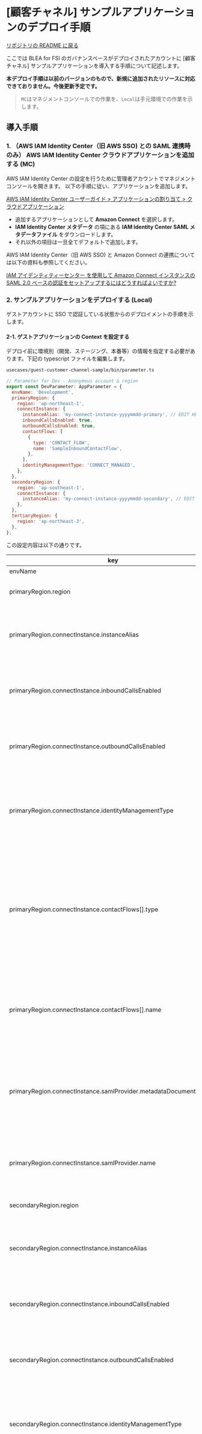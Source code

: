 # [顧客チャネル] サンプルアプリケーションのデプロイ手順

[リポジトリの README に戻る](../../README.md)

ここでは BLEA for FSI のガバナンスベースがデプロイされたアカウントに [顧客チャネル] サンプルアプリケーションを導入する手順について記述します。

**本デプロイ手順は以前のバージョンのもので、新規に追加されたリソースに対応できておりません。今後更新予定です。**

> `MC`はマネジメントコンソールでの作業を、`Local`は手元環境での作業を示します。

## 導入手順

### 1. （AWS IAM Identity Center（旧 AWS SSO) との SAML 連携時のみ） AWS IAM Identity Center クラウドアプリケーションを追加する (MC)

AWS IAM Identity Center の設定を行うために管理者アカウントでマネジメントコンソールを開きます。
以下の手順に従い、アプリケーションを追加します。

[AWS IAM Identity Center ユーザーガイド > アプリケーションの割り当て > クラウドアプリケーション](https://docs.aws.amazon.com/ja_jp/singlesignon/latest/userguide/saasapps.html#saasapps-addconfigapp)

- 追加するアプリケーションとして **Amazon Connect** を選択します。
- **IAM Identity Center メタデータ** の項にある **IAM Identity Center SAML メタデータファイル** をダウンロードします。
- それ以外の項目は一旦全てデフォルトで追加します。

AWS IAM Identity Center（旧 AWS SSO) と Amazon Connect の連携については以下の資料も参照してください。

[IAM アイデンティティーセンター を使用して Amazon Connect インスタンスの SAML 2.0 ベースの認証をセットアップするにはどうすればよいですか?](https://aws.amazon.com/jp/premiumsupport/knowledge-center/connect-saml-2-authentication-aws-sso/)

### 2. サンプルアプリケーションをデプロイする (Local)

ゲストアカウントに SSO で認証している状態からのデプロイメントの手順を示します。

#### 2-1. ゲストアプリケーションの Context を設定する

デプロイ前に環境別（開発、ステージング、本番等）の情報を指定する必要があります。下記の typescript ファイルを編集します。

```sh
usecases/guest-customer-channel-sample/bin/parameter.ts
```

```js
// Parameter for Dev - Anonymous account & region
export const DevParameter: AppParameter = {
  envName: 'Development',
  primaryRegion: {
    region: 'ap-northeast-1',
    connectInstance: {
      instanceAlias: 'my-connect-instance-yyyymmdd-primary', // EDIT HERE: instance alias must be unique, up to 45 characters
      inboundCallsEnabled: true,
      outboundCallsEnabled: true,
      contactFlows: [
        {
          type: 'CONTACT_FLOW',
          name: 'SampleInboundContactFlow',
        },
      ],
      identityManagementType: 'CONNECT_MANAGED',
    },
  },
  secondaryRegion: {
    region: 'ap-southeast-1',
    connectInstance: {
      instanceAlias: 'my-connect-instance-yyyymmdd-secondary', // EDIT HERE: instance alias must be unique, up to 45 characters
    },
  },
  tertiaryRegion: {
    region: 'ap-northeast-3',
  },
};
```

この設定内容は以下の通りです。

| key                                                               | value                                                                                                                                                                                                                                                                                    |
| ----------------------------------------------------------------- | ---------------------------------------------------------------------------------------------------------------------------------------------------------------------------------------------------------------------------------------------------------------------------------------- |
| envName                                                           | 環境名                                                                                                                                                                                                                                                                                   |
| primaryRegion.region                                              | プライマリリージョン用スタックをデプロイするリージョン                                                                                                                                                                                                                                   |
| primaryRegion.connectInstance.instanceAlias                       | プライマリリージョン用スタックの Amazon Connect インスタンス名(4 文字以上、45 文字以内でユニークな名前を指定する)                                                                                                                                                                        |
| primaryRegion.connectInstance.inboundCallsEnabled                 | プライマリリージョン用スタックの Amazon Connect インスタンスでインバウンド通話を許可するフラグ (`true` または `false`)                                                                                                                                                                   |
| primaryRegion.connectInstance.outboundCallsEnabled                | プライマリリージョン用スタックの Amazon Connect インスタンスでアウトバウンド通話を許可するフラグ (`true` または `false`)                                                                                                                                                                 |
| primaryRegion.connectInstance.identityManagementType              | プライマリリージョン用スタックの Amazon Connect インスタンスにおける ID 管理方式の指定 (`"CONNECT_MANAGED"`, `"SAML"`, `"EXISTING_DIRECTORY"` のいずれか)                                                                                                                                |
| primaryRegion.connectInstance.contactFlows[].type                 | プライマリリージョン用スタックの Amazon Connect インスタンスに追加するコンタクトフローの種別 (`"CONTACT_FLOW"`, `"CUSTOMER_QUEUE"`, `"CUSTOMER_HOLD"`, `"CUSTOMER_WHISPER"`, `"AGENT_HOLD"`, `"AGENT_WHISPER"`, `"OUTBOUND_WHISPER"`, `"AGENT_TRANSFER"`, `"QUEUE_TRANSFER"` のいずれか) |
| primaryRegion.connectInstance.contactFlows[].name                 | プライマリリージョン用スタックの Amazon Connect インスタンスに追加するコンタクトフローの名前 <br> `asset/`にある JSON ファイルがリソースとして使われます。                                                                                                                               |
| primaryRegion.connectInstance.samlProvider.metadataDocumentPath   | (`identityManagementType` が `"SAML"` の場合) プライマリリージョン用スタックの Amazon Connect インスタンスが使用する SAML 連携時のメタデータのパス （`/usecases/guest-customer-channel-sample` からの相対パス）                                                                          |
| primaryRegion.connectInstance.samlProvider.name                   | (`identityManagementType` が `"SAML"` の場合) プライマリリージョン用スタックの Amazon Connect インスタンスの SAML Provider の名前                                                                                                                                                        |
| secondaryRegion.region                                            | セカンダリリージョン用スタックをデプロイするリージョン                                                                                                                                                                                                                                   |
| secondaryRegion.connectInstance.instanceAlias                     | セカンダリリージョン用スタックの Amazon Connect インスタンス名(4 文字以上、45 文字以内でユニークな名前を指定する)                                                                                                                                                                        |
| secondaryRegion.connectInstance.inboundCallsEnabled               | セカンダリリージョン用スタックの Amazon Connect インスタンスでインバウンド通話を許可するフラグ (`true` または `false`)                                                                                                                                                                   |
| secondaryRegion.connectInstance.outboundCallsEnabled              | セカンダリリージョン用スタックの Amazon Connect インスタンスでアウトバウンド通話を許可するフラグ (`true` または `false`)                                                                                                                                                                 |
| secondaryRegion.connectInstance.identityManagementType            | セカンダリリージョン用スタックの Amazon Connect インスタンスにおける ID 管理方式の指定 (`"CONNECT_MANAGED"`, `"SAML"`, `"EXISTING_DIRECTORY"` のいずれか)                                                                                                                                |
| secondaryRegion.connectInstance.contactFlows[].type               | セカンダリリージョン用スタックの Amazon Connect インスタンスに追加するコンタクトフローの種別 (`"CONTACT_FLOW"`, `"CUSTOMER_QUEUE"`, `"CUSTOMER_HOLD"`, `"CUSTOMER_WHISPER"`, `"AGENT_HOLD"`, `"AGENT_WHISPER"`, `"OUTBOUND_WHISPER"`, `"AGENT_TRANSFER"`, `"QUEUE_TRANSFER"` のいずれか) |
| secondaryRegion.connectInstance.contactFlows[].name               | セカンダリリージョン用スタックの Amazon Connect インスタンスに追加するコンタクトフローの名前 <br> `asset/`にある JSON ファイルがリソースとして使われます。                                                                                                                               |
| secondaryRegion.connectInstance.samlProvider.metadataDocumentPath | (`identityManagementType` が `"SAML"` の場合) セカンダリリージョン用スタックの Amazon Connect インスタンスが使用する SAML 連携時のメタデータのパス （`/usecases/guest-customer-channel-sample` からの相対パス）                                                                          |
| secondaryRegion.connectInstance.samlProvider.name                 | (`identityManagementType` が `"SAML"` の場合) セカンダリリージョン用スタックの Amazon Connect インスタンスの SAML Provider の名前                                                                                                                                                        |
| tertiaryRegion.region                                             | ターシャリリージョン用スタックをデプロイするリージョン                                                                                                                                                                                                                                   |

SAML 連携時は `identityManagementType` の部分を以下の様に書き換えます。

```js
...
      identityManagementType: 'SAML',
      samlProvider: {
        metadataDocumentPath: '[AWS IAM Identity Center からダウンロードしたメタデータファイルへのパス]'
      }
...
```

#### 2-2. ゲストアプリケーションをデプロイする

（ログインしていない場合） AWS IAM Identity Center（旧 AWS SSO) を使ってゲストアカウントにログインします。

```sh
aws sso login --profile ct-guest-sso
```

ゲストアカウントで CDK ブートストラップを実行します（Context に指定した 3 つのリージョンでブートストラップ処理が行われます）。

```sh
cd usecases/guest-customer-channel-sample
npx cdk bootstrap --profile ct-guest-sso
```

サンプルアプリケーションをデプロイします。

```sh
npx cdk deploy  "*Development*" --profile ct-guest-sso
```

> NOTE:
>
> - `"*Development*"` はデプロイ対象の開発環境用のスタック（スタック名に`-Development-`が含まれるスタック）を実行します。環境（開発、ステージング、本番）によって変更して下さい（例 "\*Production\*" ）
> - デプロイ時に IAM ポリシーに関する変更確認をスキップするために `--require-approval never` オプションを指定しています

> NOTE:  
> デプロイ時に IAM ポリシーに関する変更確認をスキップしたい場合は  
> `--require-approval never` オプションを指定して下さい

### 3. （AWS IAM Identity Center（旧 AWS SSO) との SAML 連携時のみ） AWS IAM Identity Center クラウドアプリケーションの設定を変更する (MC)

デプロイした CDK スタックの出力結果を元に、AWS IAM Identity Center の設定を変更します。
本手順の詳細については、以下の記事も参照してください。

<https://aws.amazon.com/blogs/contact-center/enabling-federation-with-aws-single-sign-on-and-amazon-connect/>

#### 3-1. ユーザー属性のマッピングを変更する

以下の手順に従い、 Amazon Connect インスタンスのユーザー属性を AWS IAM Identity Center 属性にマッピングします。

<https://docs.aws.amazon.com/ja_jp/singlesignon/latest/userguide/mapawsssoattributestoapp.html>

| 属性                                                     | 値                                         |
| -------------------------------------------------------- | ------------------------------------------ |
| `Subject`                                                | `${user:email}`                            |
| `https://aws.amazon.com/SAML/Attributes/RoleSessionName` | `${user:email}`                            |
| `https://aws.amazon.com/SAML/Attributes/Role`            | `[IAMロールのARN],[SAMLプロバイダーのARN]` |

例えば、CDK スタックのデプロイ時に以下の出力が得られたと仮定します。

```
Outputs:
BLEAFSICustomerChannelPrimaryStack.ConnectInstanceSamlProviderArn0DCAAE85 = arn:aws:iam::123456789012:saml-provider/ConnectInstanceSamlProvider-XXXXXXXXXXXX
BLEAFSICustomerChannelPrimaryStack.ConnectInstanceSamlRelayState4B7151BC = https://ap-northeast-1.console.aws.amazon.com/connect/federate/aaaaaaaa-0000-bbbb-1111-cccccccccccc
BLEAFSICustomerChannelPrimaryStack.ConnectInstanceSamlRoleArnD5AF7EEB = arn:aws:iam::123456789012:role/BLEAFSICustomerChannelPri-ConnectInstanceSamlRole2-YYYYYYYYYYYY
```

この際、 `https://aws.amazon.com/SAML/Attributes/Role` の項目には `arn:aws:iam::123456789012:role/BLEAFSICustomerChannelPri-ConnectInstanceSamlRole2-YYYYYYYYYYYY,arn:aws:iam::123456789012:saml-provider/ConnectInstanceSamlProvider-XXXXXXXXXXXX` と指定します。

#### 3-2. リレーステートを変更する

クラウドアプリケーションの画面で、右上の **アクション** を選択し、 **設定の編集** を選択します。
**アプリケーションのプロパティ** の項目から **リレー状態** を変更します。
上のスタックの出力においては、 `https://ap-northeast-1.console.aws.amazon.com/connect/federate/aaaaaaaa-0000-bbbb-1111-cccccccccccc` をリレーステートとして指定します。

### 4. (オプション) Amazon Connect インスタンスにアクセスして動作確認する (MC)

マネジメントコンソールから Amazon Connect インスタンスを表示して動作確認を行います。

#### 4-1. （AWS IAM Identity Center（旧 AWS SSO) との SAML 連携時のみ）ユーザーを追加して動作確認する

まず、以下の手順に基づいて、AWS IAM Identity Center 上でユーザーを作成します。

<https://docs.aws.amazon.com/ja_jp/singlesignon/latest/userguide/addusers.html>

次に、以下の手順に基づいて、AWS IAM Identity Center クラウドアプリケーションに割り当てます。

<https://docs.aws.amazon.com/ja_jp/singlesignon/latest/userguide/assignuserstoapp.html>

Amazon Connect コンソールを開き、同じくユーザーを追加します。この際、AWS IAM Identity Center（旧 AWS SSO) 側で追加したメールアドレスと同様のメールアドレスでユーザーを追加します。

<https://docs.aws.amazon.com/ja_jp/connect/latest/adminguide/user-management.html#add-a-user>

AWS IAM Identity Center のポータル画面から追加したユーザーでログインし、Amazon Connect コンソールに正常にログインできることを確認します。

以上でサンプルアプリケーションのデプロイは完了です。
